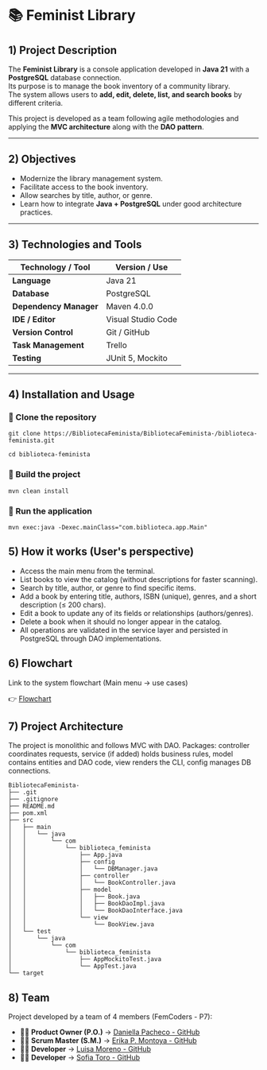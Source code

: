 # 📚 Feminist Library

## 1) Project Description
The **Feminist Library** is a console application developed in **Java 21** with a **PostgreSQL** database connection.  
Its purpose is to manage the book inventory of a community library.  
The system allows users to **add, edit, delete, list, and search books** by different criteria.  

This project is developed as a team following agile methodologies and applying the **MVC architecture** along with the **DAO pattern**.

---

## 2) Objectives
- Modernize the library management system.  
- Facilitate access to the book inventory.  
- Allow searches by title, author, or genre.  
- Learn how to integrate **Java + PostgreSQL** under good architecture practices.  

---

## 3) Technologies and Tools

| Technology / Tool         | Version / Use |
|----------------------------|---------------|
| **Language**               | Java 21 |
| **Database**               | PostgreSQL |
| **Dependency Manager**     | Maven 4.0.0 |
| **IDE / Editor**           | Visual Studio Code |
| **Version Control**        | Git / GitHub |
| **Task Management**        | Trello |
| **Testing**                | JUnit 5, Mockito |

---

## 4) Installation and Usage

### 🔹 Clone the repository

```
git clone https://BibliotecaFeminista/BibliotecaFeminista-/biblioteca-feminista.git

cd biblioteca-feminista
```
### 🔹 Build the project
```
mvn clean install
```

### 🔹 Run the application
```
mvn exec:java -Dexec.mainClass="com.biblioteca.app.Main"
```
## 5) How it works (User's perspective)

- Access the main menu from the terminal.
- List books to view the catalog (without descriptions for faster scanning).
- Search by title, author, or genre to find specific items.
- Add a book by entering title, authors, ISBN (unique), genres, and a short description (≤ 200 chars).
- Edit a book to update any of its fields or relationships (authors/genres).
- Delete a book when it should no longer appear in the catalog.
- All operations are validated in the service layer and persisted in PostgreSQL through DAO implementations.

## 6) Flowchart
Link to the system flowchart (Main menu → use cases)

👉 [Flowchart](https://www.figma.com/board/J97MpUWzVfZ5bkb9NXFibO/Flowchart---Biblioteca-Feminista?node-id=4-1077&t=QFfz4bxlXtz2eAVJ-0) 

## 7) Project Architecture
The project is monolithic and follows MVC with DAO.
Packages: controller coordinates requests, service (if added) holds business rules, model contains entities and DAO code, view renders the CLI, config manages DB connections.

```
BibliotecaFeminista-
├── .git
├── .gitignore
├── README.md
├── pom.xml
├── src
│   ├── main
│   │   └── java
│   │       └── com
│   │           └── biblioteca_feminista
│   │               ├── App.java
│   │               ├── config
│   │               │   └── DBManager.java
│   │               ├── controller
│   │               │   └── BookController.java
│   │               ├── model
│   │               │   ├── Book.java
│   │               │   ├── BookDaoImpl.java
│   │               │   └── BookDaoInterface.java
│   │               └── view
│   │                   └── BookView.java
│   └── test
│       └── java
│           └── com
│               └── biblioteca_feminista
│                   ├── AppMockitoTest.java
│                   └── AppTest.java
└── target
```
## 8) Team

Project developed by a team of 4 members (FemCoders - P7):

- 👩‍💻 **Product Owner (P.O.)** → [Daniella Pacheco - GitHub](https://github.com/DaniPacheco8)  
- 👩‍💻 **Scrum Master (S.M.)** → [Erika P. Montoya - GitHub](https://github.com/DevErika)  
- 👩‍💻 **Developer** → [Luisa Moreno - GitHub](https://github.com/LuMorenoM)  
- 👩‍💻 **Developer** → [Sofia Toro - GitHub](https://github.com/sofiatoroviafara01) 




